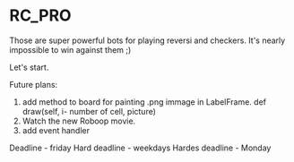 RC_PRO
======

Those are super powerful bots for playing reversi and checkers. It's nearly impossible to win against them ;)

Let's start.

Future plans:

1. add method to board for painting .png immage in LabelFrame.  def draw(self, i- number of cell, picture)
2. Watch the new Roboop movie.
3. add event handler

Deadline - friday
Hard deadline - weekdays
Hardes deadline - Monday
 
